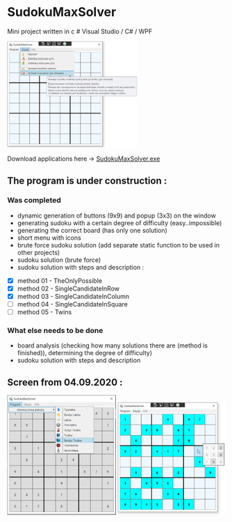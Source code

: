 # SudokuMaxSolver
Mini project written in c # Visual Studio / C# / WPF

<img src="./projectScreenImage/SudokuMaxSolver2.png" width=300/>

Download applications here -> [SudokuMaxSolver.exe](./SudokuMaxSolver/bin/Debug/SudokuMaxSolver.exe)

## The program is under construction :
### Was completed
* dynamic generation of buttons (9x9) and popup (3x3) on the window
* generating sudoku with a certain degree of difficulty (easy..impossible)
* generating the correct board (has only one solution)
* short menu with icons
* brute force sudoku solution (add separate static function to be used in other projects)
* sudoku solution (brute force)
* sudoku solution with steps and description :
- [x] method 01 - TheOnlyPossible
- [x] method 02 - SingleCandidateInRow
- [x] method 03 - SingleCandidateInColumn
- [ ] method 04 - SingleCandidateInSquare
- [ ] method 05 - Twins
### What else needs to be done
* board analysis (checking how many solutions there are (method is finished)), determining the degree of difficulty)
* sudoku solution with steps and description

## Screen from 04.09.2020 :
<img src="./projectScreenImage/SudokuMaxSolver1.png" width=250/> <img src="./projectScreenImage/SudokuMaxSolver3.png" width=250/>